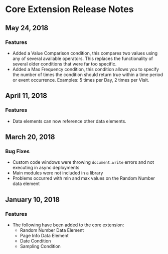 # Core Extension Release Notes

## May 24, 2018 <a id="may-24-2018"></a>

### Features <a id="features"></a>

* Added a Value Comparison condition, this compares two values using any of several available operators. This replaces the functionality of several older conditions that were far too specific.
* Added a Max Frequency condition, this condition allows you to specify the number of times the condition should return true within a time period or event occurrence. Examples: 5 times per Day, 2 times per Visit.

## April 11, 2018 <a id="april-11-2018"></a>

### Features <a id="features-1"></a>

* Data elements can now reference other data elements.

## March 20, 2018 <a id="march-20-2018"></a>

### Bug Fixes <a id="bug-fixes"></a>

* Custom code windows were throwing `document.write` errors and not executing in async deployments
* Main modules were not included in a library
* Problems occurred with min and max values on the Random Number data element

## January 10, 2018 <a id="january-10-2018"></a>

### Features <a id="features-2"></a>

* The following have been added to the core extension:
  * Random Number Data Element
  * Page Info Data Element
  * Date Condition
  * Sampling Condition

